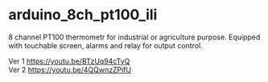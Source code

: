 # arduino_8ch_pt100_ili
8 channel PT100 thermometr for industrial or agriculture purpose. Equipped with touchable screen, alarms and relay for output control.

Ver 1 https://youtu.be/BTzUq94cTyQ \
Ver 2 https://youtu.be/4QQwnzZPifU 
